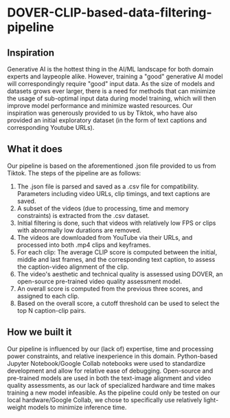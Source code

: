 # DOVER-CLIP-based-data-filtering-pipeline

## Inspiration

Generative AI is the hottest thing in the AI/ML landscape for both domain experts and laypeople alike. However, training a "good" generative AI model will correspondingly require "good" input data. As the size of models and datasets grows ever larger, there is a need for methods that can minimize the usage of sub-optimal input data during model training, which will then improve model performance and minimize wasted resources. Our inspiration was generously provided to us by Tiktok, who have also provided an initial exploratory dataset (in the form of text captions and corresponding Youtube URLs).

## What it does
Our pipeline is based on the aforementioned .json file provided to us from Tiktok. The steps of the pipeline are as follows:

1. The .json file is parsed and saved as a .csv file for compatibility. Parameters including video URLs, clip timings, and text captions are saved.
2. A subset of the videos (due to processing, time and memory constraints) is extracted from the .csv dataset.
3. Initial filtering is done, such that videos with relatively low FPS or clips with abnormally low durations are removed.
4. The videos are downloaded from YouTube via their URLs, and processed into both .mp4 clips and keyframes.
5. For each clip: The average CLIP score is computed between the initial, middle and last frames, and the corresponding text caption, to assess the caption-video alignment of the clip.
6. The video's aesthetic and technical quality is assessed using DOVER, an open-source pre-trained video quality assessment model.
7. An overall score is computed from the previous three scores, and assigned to each clip.
8. Based on the overall score, a cutoff threshold can be used to select the top N caption-clip pairs.

## How we built it

Our pipeline is influenced by our (lack of) expertise, time and processing power constraints, and relative inexperience in this domain. Python-based Jupyter Notebook/Google Collab notebooks were used to standardize development and allow for relative ease of debugging. Open-source and pre-trained models are used in both the text-image alignment and video quality assessments, as our lack of specialized hardware and time makes training a new model infeasible. As the pipeline could only be tested on our local hardware/Google Collab, we chose to specifically use relatively light-weight models to minimize inference time.

